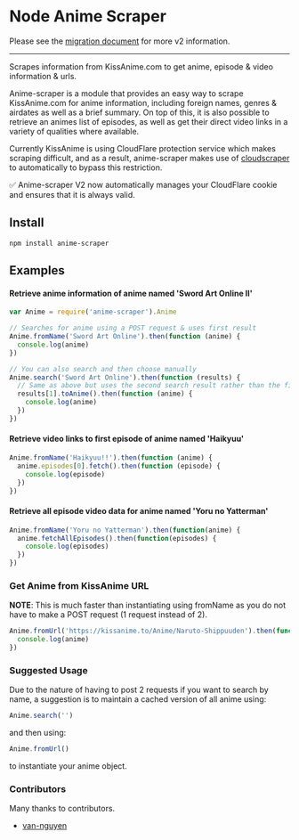 Node Anime Scraper
===================

Please see the [migration document](https://github.com/roflmuffin/node-anime-scraper/blob/v2/MIGRATION.md) for more v2 information.

***

Scrapes information from KissAnime.com to get anime, episode &amp; video information &amp; urls.

Anime-scraper is a module that provides an easy way to scrape KissAnime.com for anime information, including foreign names, genres & airdates as well as a brief summary.
On top of this, it is also possible to retrieve an animes list of episodes, as well as get their direct video links in a variety of qualities where available.

Currently KissAnime is using CloudFlare protection service which makes scraping difficult,
and as a result, anime-scraper makes use of [cloudscraper](https://github.com/codemanki/cloudscraper) to automatically
to bypass this restriction.

:white_check_mark: Anime-scraper V2 now automatically manages your CloudFlare cookie and ensures that it is always valid.

## Install
```
npm install anime-scraper
```

## Examples

#### Retrieve anime information of anime named 'Sword Art Online II'
```js
var Anime = require('anime-scraper').Anime

// Searches for anime using a POST request & uses first result
Anime.fromName('Sword Art Online').then(function (anime) {
  console.log(anime)
})

// You can also search and then choose manually
Anime.search('Sword Art Online').then(function (results) {
  // Same as above but uses the second search result rather than the first.
  results[1].toAnime().then(function (anime) {
    console.log(anime)
  })
})
```

#### Retrieve video links to first episode of anime named 'Haikyuu'
```js
Anime.fromName('Haikyuu!!').then(function (anime) {
  anime.episodes[0].fetch().then(function (episode) {
    console.log(episode)
  })
})
```

#### Retrieve all episode video data for anime named 'Yoru no Yatterman'
```js
Anime.fromName('Yoru no Yatterman').then(function(anime) {
  anime.fetchAllEpisodes().then(function(episodes) {
    console.log(episodes)
  })
})
```

### Get Anime from KissAnime URL
**NOTE**: This is much faster than instantiating using fromName as you do not have to make a POST request (1 request instead of 2).
```js
Anime.fromUrl('https://kissanime.to/Anime/Naruto-Shippuuden').then(function(anime) {
  console.log(anime)
})
```

### Suggested Usage
Due to the nature of having to post 2 requests if you want to search by name, a suggestion is to maintain a cached version of all anime using:
```js
Anime.search('')
```
and then using:
```js
Anime.fromUrl()
```
to instantiate your anime object.

### Contributors

Many thanks to contributors.

- [van-nguyen](https://github.com/van-nguyen)
